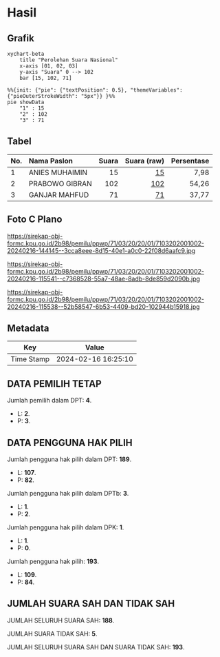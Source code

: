 # Hasil

## Grafik

```mermaid
xychart-beta
    title "Perolehan Suara Nasional"
    x-axis [01, 02, 03]
    y-axis "Suara" 0 --> 102
    bar [15, 102, 71]
```

```mermaid
%%{init: {"pie": {"textPosition": 0.5}, "themeVariables": {"pieOuterStrokeWidth": "5px"}} }%%
pie showData
    "1" : 15
    "2" : 102
    "3" : 71
```

## Tabel

| No. | Nama Paslon    | Suara | Suara (raw) | Persentase |
|:--- |:-------------- | -----:| -----------:| ----------:|
| 1   | ANIES MUHAIMIN | 15    | [15][p-1]   | 7,98       |
| 2   | PRABOWO GIBRAN | 102   | [102][p-2]  | 54,26      |
| 3   | GANJAR MAHFUD  | 71    | [71][p-3]   | 37,77      |


[p-1]: https://github.com/gigit-pemilu/pemilu-2024/blob/main/pilpres/hitung-suara/sub/71-sulawesi-utara/sub/03-kepulauan-sangihe/sub/20-tabukan-selatan-tenggara/sub/2001-pintareng/sub/002-tps/sub/paslon-1.txt
[p-2]: https://github.com/gigit-pemilu/pemilu-2024/blob/main/pilpres/hitung-suara/sub/71-sulawesi-utara/sub/03-kepulauan-sangihe/sub/20-tabukan-selatan-tenggara/sub/2001-pintareng/sub/002-tps/sub/paslon-2.txt
[p-3]: https://github.com/gigit-pemilu/pemilu-2024/blob/main/pilpres/hitung-suara/sub/71-sulawesi-utara/sub/03-kepulauan-sangihe/sub/20-tabukan-selatan-tenggara/sub/2001-pintareng/sub/002-tps/sub/paslon-3.txt

## Foto C Plano

https://sirekap-obj-formc.kpu.go.id/2b98/pemilu/ppwp/71/03/20/20/01/7103202001002-20240216-144145--3cca8eee-8d15-40e1-a0c0-22f08d6aafc9.jpg

https://sirekap-obj-formc.kpu.go.id/2b98/pemilu/ppwp/71/03/20/20/01/7103202001002-20240216-115541--c7368528-55a7-48ae-8adb-8de859d2090b.jpg

https://sirekap-obj-formc.kpu.go.id/2b98/pemilu/ppwp/71/03/20/20/01/7103202001002-20240216-115538--52b58547-6b53-4409-bd20-102944b15918.jpg


## Metadata

| Key        | Value               |
| ---------- | ------------------- |
| Time Stamp | 2024-02-16 16:25:10 |


## DATA PEMILIH TETAP

Jumlah pemilih dalam DPT: **4**.
 * L: **2**.
 * P: **3**.

## DATA PENGGUNA HAK PILIH

Jumlah pengguna hak pilih dalam DPT: **189**.
 * L: **107**.
 * P: **82**.

Jumlah pengguna hak pilih dalam DPTb: **3**.
 * L: **1**.
 * P: **2**.

Jumlah pengguna hak pilih dalam DPK: **1**.
 * L: **1**.
 * P: **0**.

Jumlah pengguna hak pilih: **193**.
 * L: **109**.
 * P: **84**.

## JUMLAH SUARA SAH DAN TIDAK SAH

JUMLAH SELURUH SUARA SAH: **188**.

JUMLAH SUARA TIDAK SAH: **5**.

JUMLAH SELURUH SUARA SAH DAN SUARA TIDAK SAH: **193**.


